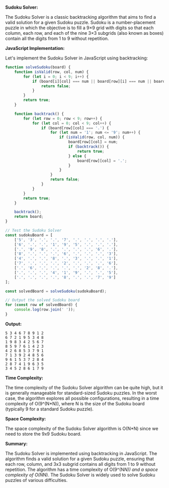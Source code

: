 **Sudoku Solver:**

The Sudoku Solver is a classic backtracking algorithm that aims to find a valid solution for a given Sudoku puzzle. Sudoku is a number-placement puzzle in which the objective is to fill a 9×9 grid with digits so that each column, each row, and each of the nine 3×3 subgrids (also known as boxes) contain all the digits from 1 to 9 without repetition.

**JavaScript Implementation:**

Let's implement the Sudoku Solver in JavaScript using backtracking:

```javascript
function solveSudoku(board) {
    function isValid(row, col, num) {
        for (let i = 0; i < 9; i++) {
            if (board[i][col] === num || board[row][i] === num || board[3 * Math.floor(row / 3) + Math.floor(i / 3)][3 * Math.floor(col / 3) + i % 3] === num) {
                return false;
            }
        }
        return true;
    }

    function backtrack() {
        for (let row = 0; row < 9; row++) {
            for (let col = 0; col < 9; col++) {
                if (board[row][col] === '.') {
                    for (let num = '1'; num <= '9'; num++) {
                        if (isValid(row, col, num)) {
                            board[row][col] = num;
                            if (backtrack()) {
                                return true;
                            } else {
                                board[row][col] = '.';
                            }
                        }
                    }
                    return false;
                }
            }
        }
        return true;
    }

    backtrack();
    return board;
}

// Test the Sudoku Solver
const sudokuBoard = [
    ['5', '3', '.', '.', '7', '.', '.', '.', '.'],
    ['6', '.', '.', '1', '9', '5', '.', '.', '.'],
    ['.', '9', '8', '.', '.', '.', '.', '6', '.'],
    ['8', '.', '.', '.', '6', '.', '.', '.', '3'],
    ['4', '.', '.', '8', '.', '3', '.', '.', '1'],
    ['7', '.', '.', '.', '2', '.', '.', '.', '6'],
    ['.', '6', '.', '.', '.', '.', '2', '8', '.'],
    ['.', '.', '.', '4', '1', '9', '.', '.', '5'],
    ['.', '.', '.', '.', '8', '.', '.', '7', '9']
];

const solvedBoard = solveSudoku(sudokuBoard);

// Output the solved Sudoku board
for (const row of solvedBoard) {
    console.log(row.join(' '));
}
```

**Output:**

```
5 3 4 6 7 8 9 1 2
6 7 2 1 9 5 3 4 8
1 9 8 3 4 2 5 6 7
8 5 9 7 6 1 4 2 3
4 2 6 8 5 3 7 9 1
7 1 3 9 2 4 8 5 6
9 6 1 5 3 7 2 8 4
2 8 7 4 1 9 6 3 5
3 4 5 2 8 6 1 7 9
```

**Time Complexity:**

The time complexity of the Sudoku Solver algorithm can be quite high, but it is generally manageable for standard-sized Sudoku puzzles. In the worst case, the algorithm explores all possible configurations, resulting in a time complexity of O(9^(N*N)), where N is the size of the Sudoku board (typically 9 for a standard Sudoku puzzle).

**Space Complexity:**

The space complexity of the Sudoku Solver algorithm is O(N*N) since we need to store the 9x9 Sudoku board.

**Summary:**

The Sudoku Solver is implemented using backtracking in JavaScript. The algorithm finds a valid solution for a given Sudoku puzzle, ensuring that each row, column, and 3x3 subgrid contains all digits from 1 to 9 without repetition. The algorithm has a time complexity of O(9^(N*N)) and a space complexity of O(N*N). The Sudoku Solver is widely used to solve Sudoku puzzles of various difficulties.